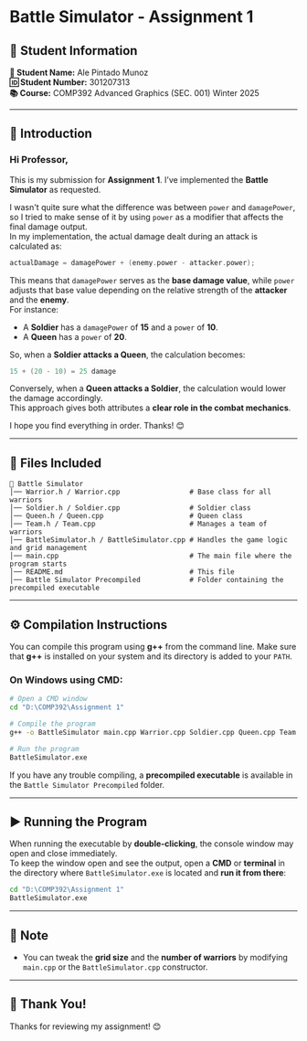 # Battle Simulator - Assignment 1

## 📌 Student Information
**📝 Student Name:** Ale Pintado Munoz  
**🆔 Student Number:** 301207313  
**📚 Course:** COMP392 Advanced Graphics (SEC. 001) Winter 2025  

---

## 🎯 Introduction
### Hi Professor,
This is my submission for **Assignment 1**. I’ve implemented the **Battle Simulator** as requested.

I wasn't quite sure what the difference was between `power` and `damagePower`, so I tried to make sense of it by using `power` as a modifier that affects the final damage output.  
In my implementation, the actual damage dealt during an attack is calculated as:

```cpp
actualDamage = damagePower + (enemy.power - attacker.power);
```

This means that `damagePower` serves as the **base damage value**, while `power` adjusts that base value depending on the relative strength of the **attacker** and the **enemy**.  
For instance:
- A **Soldier** has a `damagePower` of **15** and a `power` of **10**.
- A **Queen** has a `power` of **20**.

So, when a **Soldier attacks a Queen**, the calculation becomes:
```cpp
15 + (20 - 10) = 25 damage
```
Conversely, when a **Queen attacks a Soldier**, the calculation would lower the damage accordingly.  
This approach gives both attributes a **clear role in the combat mechanics**.

I hope you find everything in order. Thanks! 😊

---

## 📂 Files Included
```
📁 Battle Simulator
│── Warrior.h / Warrior.cpp                 # Base class for all warriors
│── Soldier.h / Soldier.cpp                 # Soldier class
│── Queen.h / Queen.cpp                     # Queen class
│── Team.h / Team.cpp                       # Manages a team of warriors
│── BattleSimulator.h / BattleSimulator.cpp # Handles the game logic and grid management
│── main.cpp                                # The main file where the program starts
│── README.md                               # This file
│── Battle Simulator Precompiled            # Folder containing the precompiled executable
```

---

## ⚙️ Compilation Instructions
You can compile this program using **g++** from the command line. Make sure that **g++** is installed on your system and its directory is added to your `PATH`.

### On **Windows** using CMD:
```sh
# Open a CMD window
cd "D:\COMP392\Assignment 1"

# Compile the program
g++ -o BattleSimulator main.cpp Warrior.cpp Soldier.cpp Queen.cpp Team.cpp BattleSimulator.cpp

# Run the program
BattleSimulator.exe
```

If you have any trouble compiling, a **precompiled executable** is available in the `Battle Simulator Precompiled` folder.

---

## ▶️ Running the Program
When running the executable by **double-clicking**, the console window may open and close immediately.  
To keep the window open and see the output, open a **CMD** or **terminal** in the directory where `BattleSimulator.exe` is located and **run it from there**:
```sh
cd "D:\COMP392\Assignment 1"
BattleSimulator.exe
```

---

## 🔧 Note
- You can tweak the **grid size** and the **number of warriors** by modifying `main.cpp` or the `BattleSimulator.cpp` constructor.

---

## 🎉 Thank You!
Thanks for reviewing my assignment! 😊

